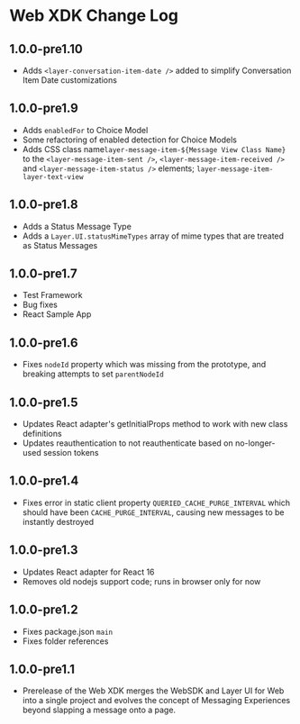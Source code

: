 # Web XDK Change Log

## 1.0.0-pre1.10

* Adds `<layer-conversation-item-date />` added to simplify Conversation Item Date customizations

## 1.0.0-pre1.9

* Adds `enabledFor` to Choice Model
* Some refactoring of enabled detection for Choice Models
* Adds CSS class name`layer-message-item-${Message View Class Name}` to the `<layer-message-item-sent />`, `<layer-message-item-received />` and `<layer-message-item-status />` elements; `layer-message-item-layer-text-view`

## 1.0.0-pre1.8

* Adds a Status Message Type
* Adds a `Layer.UI.statusMimeTypes` array of mime types that are treated as Status Messages

## 1.0.0-pre1.7

* Test Framework
* Bug fixes
* React Sample App

## 1.0.0-pre1.6

* Fixes `nodeId` property which was missing from the prototype, and breaking attempts to set `parentNodeId`

## 1.0.0-pre1.5

* Updates React adapter's getInitialProps method to work with new class definitions
* Updates reauthentication to not reauthenticate based on no-longer-used session tokens

## 1.0.0-pre1.4

* Fixes error in static client property `QUERIED_CACHE_PURGE_INTERVAL` which should have been `CACHE_PURGE_INTERVAL`, causing new messages to be instantly destroyed

## 1.0.0-pre1.3

* Updates React adapter for React 16
* Removes old nodejs support code; runs in browser only for now

## 1.0.0-pre1.2

* Fixes package.json `main`
* Fixes folder references

## 1.0.0-pre1.1

* Prerelease of the Web XDK merges the WebSDK and Layer UI for Web into a single project and evolves the concept of Messaging Experiences beyond slapping a message onto a page.
